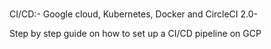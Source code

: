 ###

CI/CD:- Google cloud, Kubernetes, Docker and CircleCI 2.0-

Step by step guide on how to set up a CI/CD pipeline on GCP
